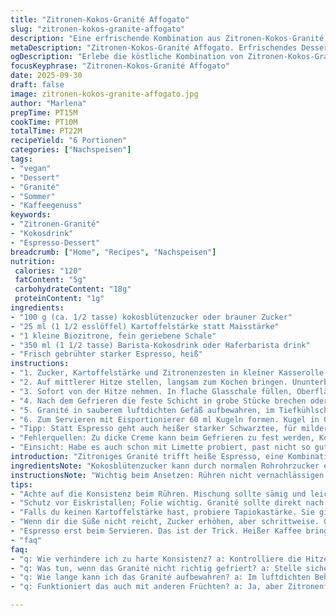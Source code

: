 ```yaml
---
title: "Zitronen-Kokos-Granité Affogato"
slug: "zitronen-kokos-granite-affogato"
description: "Eine erfrischende Kombination aus Zitronen-Kokos-Granité, verfeinert mit einem Schuss heißem Espresso. Wenig Zucker, vegane Milchalternative und eine säuerlich-süße Textur bieten Kontrast zum intensiven Kaffee. Granité selbst ist eine geschickte Eisvariante, die eher zerkleinert als komplett gefroren serviert wird. Ideal für warme Tage oder als leichtes Dessert ohne Milch, Eier oder Nüsse. Der Zitronenzest und die Stärke geben Halt und Frische, keine schmierige Masse, sondern knackiges Eis mit samtigem Schmelz. Espresso-Note mild und direkt – überraschend einfacher Hingucker, der fast wie Dessert funktioniert."
metaDescription: "Zitronen-Kokos-Granité Affogato. Erfrischendes Dessert mit Espresso; perfekt für Sommertage oder als vegane Nachspeise. Einfach zuzubereiten."
ogDescription: "Erlebe die köstliche Kombination von Zitronen-Kokos-Granité und heißem Espresso. Ein sommerliches veganes Dessert, das begeistert."
focusKeyphrase: "Zitronen-Kokos-Granité Affogato"
date: 2025-09-30
draft: false
image: zitronen-kokos-granite-affogato.jpg
author: "Marlena"
prepTime: PT15M
cookTime: PT10M
totalTime: PT22M
recipeYield: "6 Portionen"
categories: ["Nachspeisen"]
tags:
- "vegan"
- "Dessert"
- "Granité"
- "Sommer"
- "Kaffeegenuss"
keywords:
- "Zitronen-Granité"
- "Kokosdrink"
- "Espresso-Dessert"
breadcrumb: ["Home", "Recipes", "Nachspeisen"]
nutrition: 
 calories: "120"
 fatContent: "5g"
 carbohydrateContent: "18g"
 proteinContent: "1g"
ingredients:
- "100 g (ca. 1/2 tasse) kokosblütenzucker oder brauner Zucker"
- "25 ml (1 1/2 esslöffel) Kartoffelstärke statt Maisstärke"
- "1 kleine Biozitrone, fein geriebene Schale"
- "350 ml (1 1/2 tasse) Barista-Kokosdrink oder Haferbarista drink"
- "Frisch gebrühter starker Espresso, heiß"
instructions:
- "1. Zucker, Kartoffelstärke und Zitronenzesten in kleiner Kasserolle außerhalb des Feuers gut mit Schneebesen vermischen, bis keine Klümpchen sichtbar. Flüssige Baristamilch langsam einrühren, Mischung bleibt noch relativ dünn."
- "2. Auf mittlerer Hitze stellen, langsam zum Kochen bringen. Ununterbrochen rühren, vor allem am Boden und am Rand, um Anbrennen zu vermeiden. Mischung wird nach etwa 7-8 Minuten sämig und leicht durchsichtig. Nicht zu dick, sollte sich leicht vom Löffel lösen, aber noch fließfähig sein."
- "3. Sofort von der Hitze nehmen. In flache Glasschale füllen, Oberfläche glattstreichen, damit gleichmäßiges Gefrieren ohne Kristalle entsteht. Mit Frischhaltefolie abdecken, damit keine Eiskristalle entstehen. Im Gefrierschrank mindestens 7 Stunden oder über Nacht, besser nicht länger, sonst droht zu starkes Durchfrieren."
- "4. Nach dem Gefrieren die feste Schicht in grobe Stücke brechen oder schneiden – keine kleinen Krümel, sondern handlich. In Blitzhacker geben und kurz pulsieren, bis feines, breiiges Eis entsteht. Nicht zu lange, sonst schmilzt es."
- "5. Granité in sauberem luftdichten Gefäß aufbewahren, im Tiefkühlschrank während bis zu einer Woche haltbar. Vor Portionierung kurz antauen lassen, so bleibt die typische Krümeligkeit."
- "6. Zum Servieren mit Eisportionierer 60 ml Kugeln formen. Kugel in Glas oder Espressotasse geben, frisch gezapften Espresso direkt oben drüber gießen. Sofort servieren, damit der Espresso die kalte Saftigkeit nicht ganz verliert, aber auch nicht zu sehr auskühlt."
- "Tipp: Statt Espresso geht auch heißer starker Schwarztee, für mildere Variante. Falls keine Kartoffelstärke greifbar, Tapiokastärke funktioniert ähnlich, aber Konsistenz etwas anders. Zucker kann auch reduziert werden, Zitronenschale muss frisch und aromatisch sein – trocken schmeckt fad."
- "Fehlerquellen: Zu dicke Creme kann beim Gefrieren zu fest werden, Kontrollblick beim Kochen unbedingt. Anschließend nicht zu zerkleinern, sonst verliert Granité sein grobes Schneegefühl. Milchalternative nicht zu fettig wählen, sonst schleimt’s."
- "Einsicht: Habe es auch schon mit Limette probiert, past nicht so gut. Zitronenfrische mit Kokos harmoniert besser. Früher hatte ich den Granité zu lange gefrieren lassen, dann war’s eher Eisblock. Kleine Portionen und schnelles Verarbeiten macht den Unterschied."
introduction: "Zitroniges Granité trifft heiße Espresso, eine Kombination die ich erst mit viel Experimentieren gefunden habe. Anfangs zu dick, dann zu wässrig, jetzt optimal: weich, körnig, aromatisch. Kokosdrink macht cremige Vollmundigkeit ohne Milchprodukte, kann man aber auch mit Mandelbarista ersetzen, falls man Nüsse nicht meidet, dann leichter nussig. Die Stärke sorgt dafür, dass der Zitronensirup nicht in einen Eisklumpen verwandelt wird, sondern locker zerbricht beim Schneiden und Pürieren. Geduld ist wichtig, es braucht lange Gefrierzeit, sonst kommt die Struktur nicht zustande. Kalt, säuerlich, und dann die heiße Espressoexplosion... das überrascht selbst Gäste immer wieder."
ingredientsNote: "Kokosblütenzucker kann durch normalen Rohrohrzucker ersetzt werden, gibt dann weniger Karamellnoten. Kartoffelstärke wählt man, weil sie geschmacksneutraler ist als Maisstärke. Tapioka funktioniert im Notfall, aber Konsistenz verschiebt sich etwas. Zitronenzeste ist das Aromazentrum, unbedingt Bio verwenden; konventionell riecht schnell chemisch. Barista-Kokosdrink wegen seiner Cremigkeit, Hafermilch barista-Edition ist passende Alternative. Espresso muss sehr stark, frisch gebrüht sein. Kalter Espresso passt nicht – schmeckt dann lasch und verwässert. Espresso ist der letzte Schliff, der kühle Zitronen-Kokos-Hauch mit heißer Bohne verbindet."
instructionsNote: "Wichtig beim Ansetzen: Rühren nicht vernachlässigen und Hitze behutsam steigern. Sobald die Mischung beginnt einzudicken, Augen auf – nicht zu dick werden lassen, sonst wird’s zu hart zum Pürieren und schmeckt mehlig. Nach der Abkühlung gleich einfrieren, langsam und gleichmäßig – Folie dient als Schutz gegen Gefrierbrand. Granité regelmäßig in Stücke zerkleinern, damit das spätere Pürieren gleichmäßig fein wird. Maschine hat Zeitersparnis, manuelle Krümelarbeit ist anstrengend. Alles schnell und direkt serviert, sonst verliert das Dessert seinen Charme. Espresso wirklich erst beim Servieren übergießen, sonst schmilzt der Granité zu schnell."
tips:
- "Achte auf die Konsistenz beim Rühren. Mischung sollte sämig und leicht klebrig sein. Zu dick? Lieber etwas mehr Barista-Kokosdrink für die richtige Textur. Beim Gefrieren darauf achten, dass die Schicht nicht zu dick ist. Optimize Zeit – regelmäßig kontrollieren."
- "Schutz vor Eiskristallen; Folie wichtig. Granité sollte direkt nach der Zubereitung eingefroren werden. Regelmäßiges Zerkleinern fördert die gleichmäßige Konsistenz. Wenn die Gefrierzeit zu lange ist, wird's zu hart und kein Genuss. Also Geduld aufbringen."
- "Falls du keinen Kartoffelstärke hast, probiere Tapiokastärke. Sie gibt eine ähnliche Textur, aber achte auf die Unterschiede. Zitronenschale fresher Geschmack. Auch wenn du eine andere Milchalternative verwendest, achte darauf, dass sie nicht zu fettreich ist."
- "Wenn dir die Süße nicht reicht, Zucker erhöhen, aber schrittweise. Granité vor dem Servieren leicht antauen. Zu kaltes Dessert? Dann verliert die Struktur und wird matschig. Gehe einen Schritt zurück, bevor du servierst."
- "Espresso erst beim Servieren. Das ist der Trick. Heißer Kaffee bringt die Aromen zusammen. Wähle die Kaffeestärke sorgfältig. Alternativen sind auch möglich: starker Schwarztee für mildere Note. Aber an Espresso sollte man festhalten."
- "faq"
faq:
- "q: Wie verhindere ich zu harte Konsistenz? a: Kontrolliere die Hitze beim Kochen. Wenn die Mischung zu fest wird, wird das Dessert eiskalt spröde. Zu kleine Portionen beim Zerkleinern helfen, die Struktur zu bewahren."
- "q: Was tun, wenn das Granité nicht richtig gefriert? a: Stelle sicher, dass die Schicht nicht zu dick ist. Raum für Zirkulation; zu feste Klumpen? Regelmäßig umschichten. Ein schneller, aber sanfter Umgang ist ausschlaggebend."
- "q: Wie lange kann ich das Granité aufbewahren? a: Im luftdichten Behälter bis zu einer Woche. Vor dem Servieren antauen lassen. Mehrere Stunden sind optimal, aber nicht zu lang, sonst schmilzt die Konsistenz."
- "q: Funktioniert das auch mit anderen Früchten? a: Ja, aber Zitronenfrische ist einzigartig. Limetten? Nicht optimal. Achte auf die Frische der Zesten. Experimentieren ist erlaubt, aber die Balance ist entscheidend."

---
```


